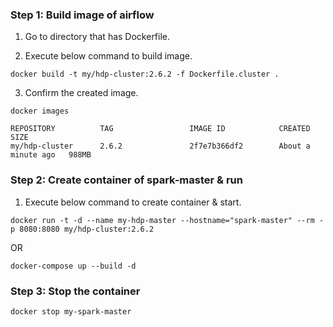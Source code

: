 ### Step 1: Build image of airflow
1. Go to directory that has Dockerfile.

2. Execute below command to build image.
```
docker build -t my/hdp-cluster:2.6.2 -f Dockerfile.cluster .
```

3. Confirm the created image.
```
docker images
```
```
REPOSITORY          TAG                 IMAGE ID            CREATED              SIZE
my/hdp-cluster      2.6.2               2f7e7b366df2        About a minute ago   988MB
```

### Step 2: Create container of spark-master & run
1. Execute below command to create container & start.
```
docker run -t -d --name my-hdp-master --hostname="spark-master" --rm -p 8080:8080 my/hdp-cluster:2.6.2
```
OR
```
docker-compose up --build -d
```

### Step 3: Stop the container
```
docker stop my-spark-master
```

